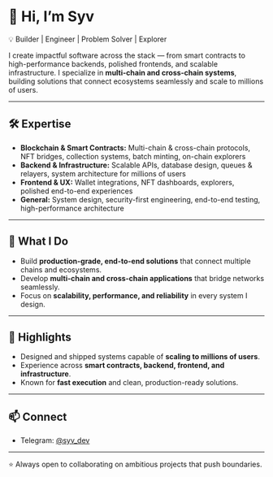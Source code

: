 # 👋 Hi, I’m Syv

💡 Builder | Engineer | Problem Solver | Explorer  

I create impactful software across the stack — from smart contracts to high-performance backends, polished frontends, and scalable infrastructure. I specialize in **multi-chain and cross-chain systems**, building solutions that connect ecosystems seamlessly and scale to millions of users.  

---

## 🛠️ Expertise
- **Blockchain & Smart Contracts:** Multi-chain & cross-chain protocols, NFT bridges, collection systems, batch minting, on-chain explorers  
- **Backend & Infrastructure:** Scalable APIs, database design, queues & relayers, system architecture for millions of users  
- **Frontend & UX:** Wallet integrations, NFT dashboards, explorers, polished end-to-end experiences  
- **General:** System design, security-first engineering, end-to-end testing, high-performance architecture  

---

## 🚀 What I Do
- Build **production-grade, end-to-end solutions** that connect multiple chains and ecosystems.  
- Develop **multi-chain and cross-chain applications** that bridge networks seamlessly.  
- Focus on **scalability, performance, and reliability** in every system I design.  

---

## 🌟 Highlights
- Designed and shipped systems capable of **scaling to millions of users**.  
- Experience across **smart contracts, backend, frontend, and infrastructure**.  
- Known for **fast execution** and clean, production-ready solutions.  

---

## 📫 Connect
- Telegram: [@syv_dev](https://t.me/syv_dev)  

---

⭐ Always open to collaborating on ambitious projects that push boundaries.
